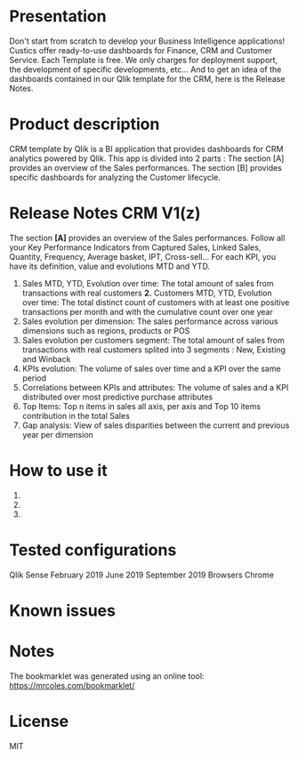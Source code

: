 # Presentation
Don't start from scratch to develop your Business Intelligence applications! Custics offer ready-to-use dashboards for Finance, CRM and Customer Service. 
Each Template is free. We only charges for deployment support, the development of specific developments, etc...
And to get an idea of ​​the dashboards contained in our Qlik template for the CRM, here is the Release Notes.
# Product description
CRM template by Qlik is a BI application that provides dashboards for CRM analytics powered by Qlik. 
This app is divided into 2 parts :
The section [A] provides an overview of the Sales performances.
The section [B] provides specific dashboards for analyzing the Customer lifecycle.
# Release Notes CRM V1(z)
The section **[A]** provides an overview of the Sales performances. Follow all your Key Performance Indicators from Captured Sales, Linked Sales, Quantity, Frequency, Average basket, IPT, Cross-sell... For each KPI, you have its definition, value and evolutions MTD and YTD.
1. Sales MTD, YTD, Evolution over time: The total amount of sales from transactions with real customers
**2.** Customers MTD, YTD, Evolution over time: The total distinct count of customers with at least one positive transactions per month and with the cumulative count over one year
3. Sales evolution per dimension: The sales performance across various dimensions such as regions, products or POS
4. Sales evolution per customers segment: The total amount of sales from transactions with real customers splited into 3 segments : New, Existing and Winback
5. KPIs evolution: The volume of sales over time and a KPI over the same period
6. Correlations between KPIs and attributes: The volume of sales and a KPI distributed over most predictive purchase attributes
7. Top Items: Top n items in sales all axis, per axis and Top 10 items contribution in the total Sales
8. Gap analysis: View of sales disparities between the current and previous year per dimension


# How to use it
1.
2.
3.

# Tested configurations
Qlik Sense
February 2019
June 2019
September 2019
Browsers
Chrome
# Known issues

# Notes
The bookmarklet was generated using an online tool: https://mrcoles.com/bookmarklet/
# License
MIT

